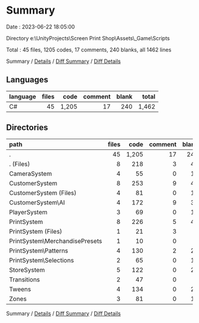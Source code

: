 # Summary

Date : 2023-06-22 18:05:00

Directory e:\\UnityProjects\\Screen Print Shop\\Assets\\_Game\\Scripts

Total : 45 files,  1205 codes, 17 comments, 240 blanks, all 1462 lines

Summary / [Details](details.md) / [Diff Summary](diff.md) / [Diff Details](diff-details.md)

## Languages
| language | files | code | comment | blank | total |
| :--- | ---: | ---: | ---: | ---: | ---: |
| C# | 45 | 1,205 | 17 | 240 | 1,462 |

## Directories
| path | files | code | comment | blank | total |
| :--- | ---: | ---: | ---: | ---: | ---: |
| . | 45 | 1,205 | 17 | 240 | 1,462 |
| . (Files) | 8 | 218 | 3 | 41 | 262 |
| CameraSystem | 4 | 55 | 0 | 10 | 65 |
| CustomerSystem | 8 | 253 | 9 | 49 | 311 |
| CustomerSystem (Files) | 4 | 81 | 0 | 16 | 97 |
| CustomerSystem\\AI | 4 | 172 | 9 | 33 | 214 |
| PlayerSystem | 3 | 69 | 0 | 14 | 83 |
| PrintSystem | 8 | 226 | 5 | 49 | 280 |
| PrintSystem (Files) | 1 | 21 | 3 | 4 | 28 |
| PrintSystem\\MerchandisePresets | 1 | 10 | 0 | 1 | 11 |
| PrintSystem\\Patterns | 4 | 130 | 2 | 28 | 160 |
| PrintSystem\\Selections | 2 | 65 | 0 | 16 | 81 |
| StoreSystem | 5 | 122 | 0 | 26 | 148 |
| Transitions | 2 | 47 | 0 | 7 | 54 |
| Tweens | 4 | 134 | 0 | 28 | 162 |
| Zones | 3 | 81 | 0 | 16 | 97 |

Summary / [Details](details.md) / [Diff Summary](diff.md) / [Diff Details](diff-details.md)